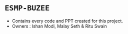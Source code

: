 # `ESMP-BUZEE`
- Contains every code and PPT created for this project.
- Owners : Ishan Modi, Malay Seth & Ritu Swain
